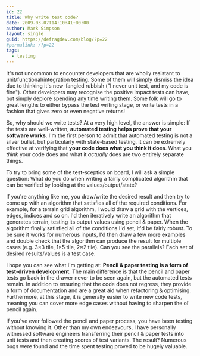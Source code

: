 ```yaml
---
id: 22
title: Why write test code?
date: 2009-03-07T14:10:41+00:00
author: Mark Simpson
layout: single
guid: https://defragdev.com/blog/?p=22
#permalink: /?p=22
tags:
  - testing
---
```

It's not uncommon to encounter developers that are wholly resistant to unit/functional/integration testing. Some of them will simply dismiss the idea due to thinking it's new-fangled rubbish ("I never unit test, and my code is fine"). Other developers may recognise the positive impact tests can have, but simply deplore spending any time writing them. Some folk will go to great lengths to either bypass the test writing stage, or write tests in a fashion that gives zero or even negative returns!

So, why should we write tests? At a very high level, the answer is simple: If the tests are well-written, **automated testing helps prove that your software works**. I'm the first person to admit that automated testing is not a silver bullet, but particularly with state-based testing, it can be extremely effective at verifying that **your code does what you think it does**. What you _think_ your code does and what it _actually_ does are two entirely separate things.

To try to bring some of the test-sceptics on board, I will ask a simple question: What do you do when writing a fairly complicated algorithm that can be verified by looking at the values/output/state?

If you're anything like me, you draw/write the desired result and then try to come up with an algorithm that satisfies all of the required conditions. For example, for a terrain grid algorithm, I would draw a grid with the vertices, edges, indices and so on. I'd then iteratively write an algorithm that generates terrain, testing its output values using pencil & paper. When the algorithm finally satisfied all of the conditions I'd set, it'd be fairly robust. To be sure it works for numerous inputs, I'd then draw a few more examples and double check that the algorithm can produce the result for multiple cases (e.g. 3×3 tile, 1×5 tile, 2×2 tile). Can you see the parallels? Each set of desired results/values is a test case.

I hope you can see what I'm getting at: **Pencil & paper testing is a form of test-driven development**. The main difference is that the pencil and paper tests go back in the drawer never to be seen again, but the automated tests remain. In addition to ensuring that the code does not regress, they provide a form of documentation and are a great aid when refactoring & optimising. Furthermore, at this stage, it is generally easier to write new code tests, meaning you can cover more edge cases without having to sharpen the ol' pencil again.

If you've ever followed the pencil and paper process, you have been testing without knowing it. Other than my own endeavours, I have personally witnessed software engineers transferring their pencil & paper tests into unit tests and then creating scores of test variants. The result? Numerous bugs were found and the time spent testing proved to be hugely valuable.